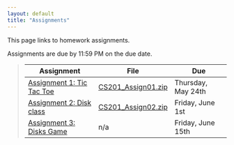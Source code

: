 ```yaml
---
layout: default
title: "Assignments"
---
```


This page links to homework assignments.

Assignments are due by 11:59 PM on the due date.

> Assignment | File | Due
> ---------- | ---- | ---
> [Assignment 1: Tic Tac Toe](assign01.html) | [CS201\_Assign01.zip](CS201_Assign01.zip) | Thursday, May 24th
> [Assignment 2: Disk class](assign02.html) | [CS201\_Assign02.zip](CS201_Assign02.zip) | Friday, June 1st
> [Assignment 3: Disks Game](assign03.html) | n/a | Friday, June 15th



<!--
> [Assignment 2: Disk class](assign02.html) | [CS201\_Assign02.zip](CS201_Assign02.zip) | Monday, Sept 18th
> [Assignment 3: Disks Game](assign03.html) | n/a | Monday, Oct 2nd
> [Assignment 4: Klondike](assign04.html) | [CS201\_Assign04.zip](CS201_Assign04.zip) | MS1 due Thurs, Oct 19th<br>MS2 due Monday, Nov 6th
> [Assignment 5: Mandelbrot Set Renderer](assign05.html) | [CS201\_Assign05.zip](CS201_Assign05.zip) | Tuesday, Nov 21st
> [Assignment 6: Mandelbrot Set Color Mapping](assign06.html) | [CS201\_Assign06.zip](CS201_Assign06.zip) | Tuesday, Dec 12th
-->